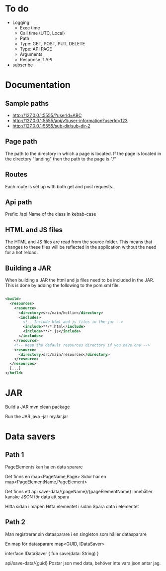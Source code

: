 
# To do
- Logging
  - Exec time
  - Call time (UTC, Local)
  - Path
  - Type: GET, POST, PUT, DELETE
  - Type: API PAGE
  - Arguments
  - Response if API
- subscribe

# Documentation

## Sample paths
- http://127.0.0.1:5555/?userId=ABC
- http://127.0.0.1:5555/api/v1/user-information?userId=123
- http://127.0.0.1:5555/sub-dir/sub-dir-2

## Page path
The path to the directory in which a page is located. 
If the page is located in the directory "landing" then the path to the page is "/"

## Routes
Each route is set up with both get and post requests.

## Api path
Prefix: /api
Name of the class in kebab-case

## HTML and JS files
The HTML and JS files are read from the source folder. This means that changes to these files will be reflected in the 
application without the need for a hot reload.

## Building a JAR
When building a JAR the html and js files need to be included in the JAR.
This is done by adding the following to the pom.xml file.
```xml

<build>
  <resources>
    <resource>
      <directory>src/main/kotlin</directory>
      <includes>
        <!-- Include html and js files in the jar -->
        <include>**/*.html</include>
        <include>**/*.js</include>
      </includes>
    </resource>
    <!-- Keep the default resources directory if you have one -->
    <resource>
      <directory>src/main/resources</directory>
    </resource>
  </resources>
  [...]
</build>
```
# JAR
Build a JAR
mvn clean package

Run the JAR
java -jar myJar.jar


# Data savers
## Path 1
PageElements kan ha en data sparare

Det finns en map<PageName,Page>
Sidor har en map<PageElementName,PageElement>

Det finns ett api save-data/{pageName}/{pageElementName}
innehåller kanske JSON för data att spara

Hitta sidan i mapen
Hitta elementet i sidan
Spara data i elementet


## Path 2

Man registrerar sin datasparare i en singleton som håller datasparare

En map för datasparare
map<GUID, IDataSaver>

interface IDataSaver {
    fun save(data: String)
}

api/save-data/{guid}
Postar json med data, behöver inte vara json antar jag.